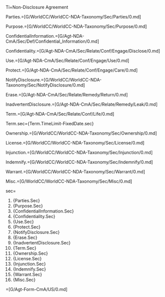 Ti=Non-Disclosure Agreement

Parties.=[G/WorldCC/WorldCC-NDA-Taxonomy/Sec/Parties/0.md]

Purpose.=[G/WorldCC/WorldCC-NDA-Taxonomy/Sec/Purpose/0.md]

ConfidentialInformation.=[G/Agt-NDA-CmA/Sec/Def/Confidential_Information/0.md]

Confidentiality.=[G/Agt-NDA-CmA/Sec/Relate/Conf/Engage/Disclose/0.md]

Use.=[G/Agt-NDA-CmA/Sec/Relate/Conf/Engage/Use/0.md]

Protect.=[G/Agt-NDA-CmA/Sec/Relate/Conf/Engage/Care/0.md]

NotifyDisclosure.=[G/WorldCC/WorldCC-NDA-Taxonomy/Sec/NotifyDisclosure/0.md]

Erase.=[G/Agt-NDA-CmA/Sec/Relate/Remedy/Return/0.md]

InadvertentDisclosure.=[G/Agt-NDA-CmA/Sec/Relate/Remedy/Leak/0.md]

Term.=[G/Agt-NDA-CmA/Sec/Relate/Conf/Life/0.md]

Term.sec={Term.TimeLimit-FixedDate.sec}

Ownership.=[G/WorldCC/WorldCC-NDA-Taxonomy/Sec/Ownership/0.md]

License.=[G/WorldCC/WorldCC-NDA-Taxonomy/Sec/License/0.md]

Injunction.=[G/WorldCC/WorldCC-NDA-Taxonomy/Sec/Injunction/0.md]

Indemnify.=[G/WorldCC/WorldCC-NDA-Taxonomy/Sec/Indemnify/0.md]

Warrant.=[G/WorldCC/WorldCC-NDA-Taxonomy/Sec/Warrant/0.md]

Misc.=[G/WorldCC/WorldCC-NDA-Taxonomy/Sec/Misc/0.md]


sec=<ol><li>{Parties.Sec}<li>{Purpose.Sec}<li>{ConfidentialInformation.Sec}<li>{Confidentiality.Sec}<li>{Use.Sec}<li>{Protect.Sec}<li>{NotifyDisclosure.Sec}<li>{Erase.Sec}<li>{InadvertentDisclosure.Sec}<li>{Term.Sec}<li>{Ownership.Sec}<li>{License.Sec}<li>{Injunction.Sec}<li>{Indemnify.Sec}<li>{Warrant.Sec}<li>{Misc.Sec}</ol>

=[G/Agt-Form-CmA/US/0.md]
